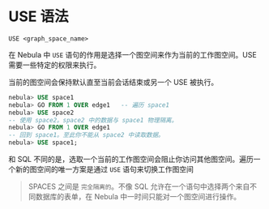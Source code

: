 # USE 语法

```
USE <graph_space_name>
```

在 Nebula 中 `USE` 语句的作用是选择一个图空间来作为当前的工作图空间。USE 需要一些特定的权限来执行。

当前的图空间会保持默认直至当前会话结束或另一个 USE 被执行。

```SQL
nebula> USE space1
nebula> GO FROM 1 OVER edge1   -- 遍历 space1
nebula> USE space2
-- 使用 space2。space2 中的数据与 space1 物理隔离。
nebula> GO FROM 1 OVER edge1
-- 回到 space1。至此你不能从 space2 中读取数据。
nebula> USE space1;
```

和 SQL 不同的是，选取一个当前的工作图空间会阻止你访问其他图空间。遍历一个新的图空间的唯一方案是通过 `USE` 语句来切换工作图空间

> SPACES 之间是 `完全隔离的`。不像 SQL 允许在一个语句中选择两个来自不同数据库的表单，在 Nebula 中一时间只能对一个图空间进行操作。
